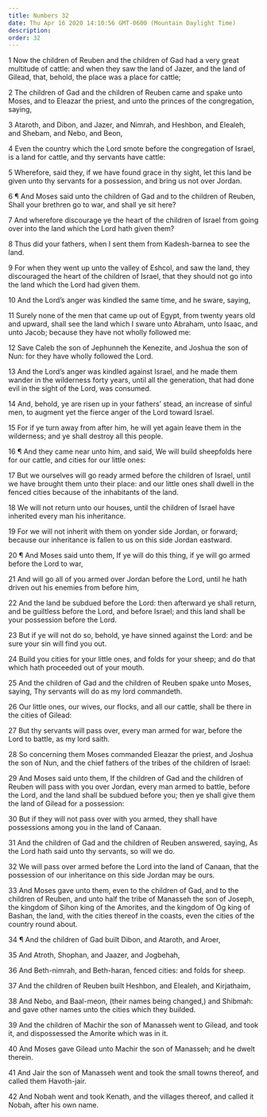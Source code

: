 ```yaml
---
title: Numbers 32
date: Thu Apr 16 2020 14:10:56 GMT-0600 (Mountain Daylight Time)
description: 
order: 32
---
```


<p>
  1 Now the children of Reuben and the children of Gad had a very great
  multitude of cattle: and when they saw the land of Jazer, and the land of
  Gilead, that, behold, the place was a place for cattle;
</p>
<p>
  2 The children of Gad and the children of Reuben came and spake unto Moses,
  and to Eleazar the priest, and unto the princes of the congregation, saying,
</p>
<p>
  3 Ataroth, and Dibon, and Jazer, and Nimrah, and Heshbon, and Elealeh, and
  Shebam, and Nebo, and Beon,
</p>
<p>
  4 Even the country which the Lord smote before the congregation of Israel, is
  a land for cattle, and thy servants have cattle:
</p>
<p>
  5 Wherefore, said they, if we have found grace in thy sight, let this land be
  given unto thy servants for a possession, and bring us not over Jordan.
</p>
<p>
  6 &#xB6; And Moses said unto the children of Gad and to the children of
  Reuben, Shall your brethren go to war, and shall ye sit here?
</p>
<p>
  7 And wherefore discourage ye the heart of the children of Israel from going
  over into the land which the Lord hath given them?
</p>
<p>
  8 Thus did your fathers, when I sent them from Kadesh-barnea to see the land.
</p>
<p>
  9 For when they went up unto the valley of Eshcol, and saw the land, they
  discouraged the heart of the children of Israel, that they should not go into
  the land which the Lord had given them.
</p>
<p>
  10 And the Lord&#x2019;s anger was kindled the same time, and he sware,
  saying,
</p>
<p>
  11 Surely none of the men that came up out of Egypt, from twenty years old and
  upward, shall see the land which I sware unto Abraham, unto Isaac, and unto
  Jacob; because they have not wholly followed me:
</p>
<p>
  12 Save Caleb the son of Jephunneh the Kenezite, and Joshua the son of Nun:
  for they have wholly followed the Lord.
</p>
<p>
  13 And the Lord&#x2019;s anger was kindled against Israel, and he made them
  wander in the wilderness forty years, until all the generation, that had done
  evil in the sight of the Lord, was consumed.
</p>
<p>
  14 And, behold, ye are risen up in your fathers&#x2019; stead, an increase of
  sinful men, to augment yet the fierce anger of the Lord toward Israel.
</p>
<p>
  15 For if ye turn away from after him, he will yet again leave them in the
  wilderness; and ye shall destroy all this people.
</p>
<p>
  16 &#xB6; And they came near unto him, and said, We will build sheepfolds here
  for our cattle, and cities for our little ones:
</p>
<p>
  17 But we ourselves will go ready armed before the children of Israel, until
  we have brought them unto their place: and our little ones shall dwell in the
  fenced cities because of the inhabitants of the land.
</p>
<p>
  18 We will not return unto our houses, until the children of Israel have
  inherited every man his inheritance.
</p>
<p>
  19 For we will not inherit with them on yonder side Jordan, or forward;
  because our inheritance is fallen to us on this side Jordan eastward.
</p>
<p>
  20 &#xB6; And Moses said unto them, If ye will do this thing, if ye will go
  armed before the Lord to war,
</p>
<p>
  21 And will go all of you armed over Jordan before the Lord, until he hath
  driven out his enemies from before him,
</p>
<p>
  22 And the land be subdued before the Lord: then afterward ye shall return,
  and be guiltless before the Lord, and before Israel; and this land shall be
  your possession before the Lord.
</p>
<p>
  23 But if ye will not do so, behold, ye have sinned against the Lord: and be
  sure your sin will find you out.
</p>
<p>
  24 Build you cities for your little ones, and folds for your sheep; and do
  that which hath proceeded out of your mouth.
</p>
<p>
  25 And the children of Gad and the children of Reuben spake unto Moses,
  saying, Thy servants will do as my lord commandeth.
</p>
<p>
  26 Our little ones, our wives, our flocks, and all our cattle, shall be there
  in the cities of Gilead:
</p>
<p>
  27 But thy servants will pass over, every man armed for war, before the Lord
  to battle, as my lord saith.
</p>
<p>
  28 So concerning them Moses commanded Eleazar the priest, and Joshua the son
  of Nun, and the chief fathers of the tribes of the children of Israel:
</p>
<p>
  29 And Moses said unto them, If the children of Gad and the children of Reuben
  will pass with you over Jordan, every man armed to battle, before the Lord,
  and the land shall be subdued before you; then ye shall give them the land of
  Gilead for a possession:
</p>
<p>
  30 But if they will not pass over with you armed, they shall have possessions
  among you in the land of Canaan.
</p>
<p>
  31 And the children of Gad and the children of Reuben answered, saying, As the
  Lord hath said unto thy servants, so will we do.
</p>
<p>
  32 We will pass over armed before the Lord into the land of Canaan, that the
  possession of our inheritance on this side Jordan may be ours.
</p>
<p>
  33 And Moses gave unto them, even to the children of Gad, and to the children
  of Reuben, and unto half the tribe of Manasseh the son of Joseph, the kingdom
  of Sihon king of the Amorites, and the kingdom of Og king of Bashan, the land,
  with the cities thereof in the coasts, even the cities of the country round
  about.
</p>
<p>34 &#xB6; And the children of Gad built Dibon, and Ataroth, and Aroer,</p>
<p>35 And Atroth, Shophan, and Jaazer, and Jogbehah,</p>
<p>36 And Beth-nimrah, and Beth-haran, fenced cities: and folds for sheep.</p>
<p>37 And the children of Reuben built Heshbon, and Elealeh, and Kirjathaim,</p>
<p>
  38 And Nebo, and Baal-meon, (their names being changed,) and Shibmah: and gave
  other names unto the cities which they builded.
</p>
<p>
  39 And the children of Machir the son of Manasseh went to Gilead, and took it,
  and dispossessed the Amorite which was in it.
</p>
<p>
  40 And Moses gave Gilead unto Machir the son of Manasseh; and he dwelt
  therein.
</p>
<p>
  41 And Jair the son of Manasseh went and took the small towns thereof, and
  called them Havoth-jair.
</p>
<p>
  42 And Nobah went and took Kenath, and the villages thereof, and called it
  Nobah, after his own name.
</p>
